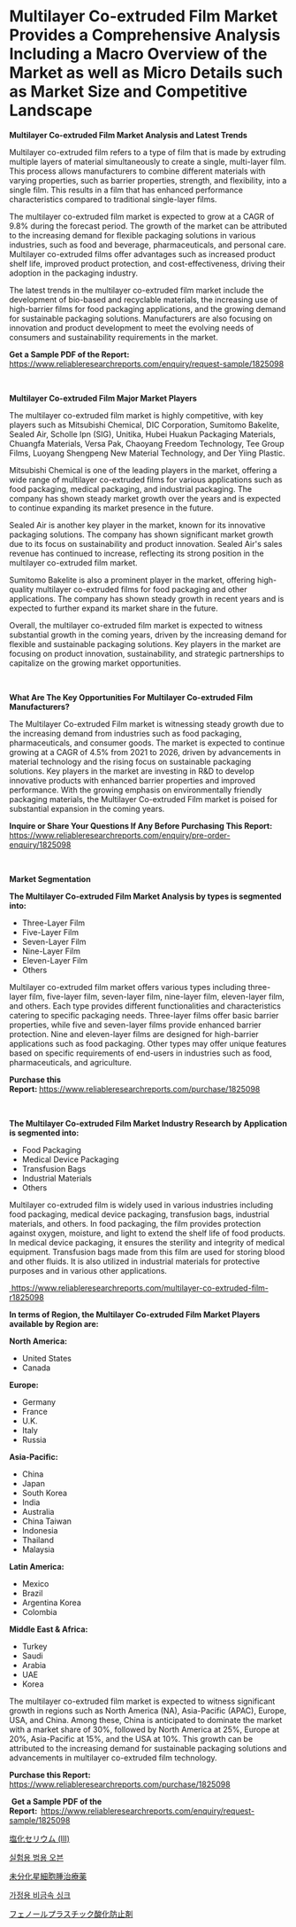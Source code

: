 <p><h1>Multilayer Co-extruded Film Market Provides a Comprehensive Analysis Including a Macro Overview of the Market as well as Micro Details such as Market Size and Competitive Landscape</h1></p><p><strong>Multilayer Co-extruded Film Market Analysis and Latest Trends</strong></p>
<p><p>Multilayer co-extruded film refers to a type of film that is made by extruding multiple layers of material simultaneously to create a single, multi-layer film. This process allows manufacturers to combine different materials with varying properties, such as barrier properties, strength, and flexibility, into a single film. This results in a film that has enhanced performance characteristics compared to traditional single-layer films.</p><p>The multilayer co-extruded film market is expected to grow at a CAGR of 9.8% during the forecast period. The growth of the market can be attributed to the increasing demand for flexible packaging solutions in various industries, such as food and beverage, pharmaceuticals, and personal care. Multilayer co-extruded films offer advantages such as increased product shelf life, improved product protection, and cost-effectiveness, driving their adoption in the packaging industry.</p><p>The latest trends in the multilayer co-extruded film market include the development of bio-based and recyclable materials, the increasing use of high-barrier films for food packaging applications, and the growing demand for sustainable packaging solutions. Manufacturers are also focusing on innovation and product development to meet the evolving needs of consumers and sustainability requirements in the market.</p></p>
<p><strong>Get a Sample PDF of the Report:&nbsp;</strong> <a href="https://www.reliableresearchreports.com/enquiry/request-sample/1825098">https://www.reliableresearchreports.com/enquiry/request-sample/1825098</a></p>
<p>&nbsp;</p>
<p><strong>Multilayer Co-extruded Film Major Market Players</strong></p>
<p><p>The multilayer co-extruded film market is highly competitive, with key players such as Mitsubishi Chemical, DIC Corporation, Sumitomo Bakelite, Sealed Air, Scholle Ipn (SIG), Unitika, Hubei Huakun Packaging Materials, Chuangfa Materials, Versa Pak, Chaoyang Freedom Technology, Tee Group Films, Luoyang Shengpeng New Material Technology, and Der Yiing Plastic.</p><p>Mitsubishi Chemical is one of the leading players in the market, offering a wide range of multilayer co-extruded films for various applications such as food packaging, medical packaging, and industrial packaging. The company has shown steady market growth over the years and is expected to continue expanding its market presence in the future.</p><p>Sealed Air is another key player in the market, known for its innovative packaging solutions. The company has shown significant market growth due to its focus on sustainability and product innovation. Sealed Air's sales revenue has continued to increase, reflecting its strong position in the multilayer co-extruded film market.</p><p>Sumitomo Bakelite is also a prominent player in the market, offering high-quality multilayer co-extruded films for food packaging and other applications. The company has shown steady growth in recent years and is expected to further expand its market share in the future.</p><p>Overall, the multilayer co-extruded film market is expected to witness substantial growth in the coming years, driven by the increasing demand for flexible and sustainable packaging solutions. Key players in the market are focusing on product innovation, sustainability, and strategic partnerships to capitalize on the growing market opportunities.</p></p>
<p>&nbsp;</p>
<p><strong>What Are The Key Opportunities For Multilayer Co-extruded Film Manufacturers?</strong></p>
<p><p>The Multilayer Co-extruded Film market is witnessing steady growth due to the increasing demand from industries such as food packaging, pharmaceuticals, and consumer goods. The market is expected to continue growing at a CAGR of 4.5% from 2021 to 2026, driven by advancements in material technology and the rising focus on sustainable packaging solutions. Key players in the market are investing in R&D to develop innovative products with enhanced barrier properties and improved performance. With the growing emphasis on environmentally friendly packaging materials, the Multilayer Co-extruded Film market is poised for substantial expansion in the coming years.</p></p>
<p><strong>Inquire or Share Your Questions If Any Before Purchasing This Report:</strong> <a href="https://www.reliableresearchreports.com/enquiry/pre-order-enquiry/1825098">https://www.reliableresearchreports.com/enquiry/pre-order-enquiry/1825098</a></p>
<p>&nbsp;</p>
<p><strong>Market Segmentation</strong></p>
<p><strong>The Multilayer Co-extruded Film Market Analysis by types is segmented into:</strong></p>
<p><ul><li>Three-Layer Film</li><li>Five-Layer Film</li><li>Seven-Layer Film</li><li>Nine-Layer Film</li><li>Eleven-Layer Film</li><li>Others</li></ul></p>
<p><p>Multilayer co-extruded film market offers various types including three-layer film, five-layer film, seven-layer film, nine-layer film, eleven-layer film, and others. Each type provides different functionalities and characteristics catering to specific packaging needs. Three-layer films offer basic barrier properties, while five and seven-layer films provide enhanced barrier protection. Nine and eleven-layer films are designed for high-barrier applications such as food packaging. Other types may offer unique features based on specific requirements of end-users in industries such as food, pharmaceuticals, and agriculture.</p></p>
<p><strong>Purchase this Report:&nbsp;</strong><a href="https://www.reliableresearchreports.com/purchase/1825098">https://www.reliableresearchreports.com/purchase/1825098</a></p>
<p>&nbsp;</p>
<p><strong>The Multilayer Co-extruded Film Market Industry Research by Application is segmented into:</strong></p>
<p><ul><li>Food Packaging</li><li>Medical Device Packaging</li><li>Transfusion Bags</li><li>Industrial Materials</li><li>Others</li></ul></p>
<p><p>Multilayer co-extruded film is widely used in various industries including food packaging, medical device packaging, transfusion bags, industrial materials, and others. In food packaging, the film provides protection against oxygen, moisture, and light to extend the shelf life of food products. In medical device packaging, it ensures the sterility and integrity of medical equipment. Transfusion bags made from this film are used for storing blood and other fluids. It is also utilized in industrial materials for protective purposes and in various other applications.</p></p>
<p><a href="https://www.reliableresearchreports.com/multilayer-co-extruded-film-r1825098">&nbsp;https://www.reliableresearchreports.com/multilayer-co-extruded-film-r1825098</a></p>
<p><strong>In terms of Region, the Multilayer Co-extruded Film Market Players available by Region are:</strong></p>
<p>
    <p> <strong> North America: </strong>
        <ul>
            <li>United States</li>
            <li>Canada</li>
        </ul>
        </p> 
    <p> <strong> Europe: </strong>
        <ul>
            <li>Germany</li>
            <li>France</li>
            <li>U.K.</li>
            <li>Italy</li>
            <li>Russia</li>
        </ul>
        </p> 
    <p> <strong> Asia-Pacific: </strong>
        <ul>
            <li>China</li>
            <li>Japan</li>
            <li>South Korea</li>
            <li>India</li>
            <li>Australia</li>
            <li>China Taiwan</li>
            <li>Indonesia</li>
            <li>Thailand</li>
            <li>Malaysia</li>
        </ul>
        </p> 
    <p> <strong> Latin America: </strong>
        <ul>
            <li>Mexico</li>
            <li>Brazil</li>
            <li>Argentina Korea</li>
            <li>Colombia</li>
        </ul>
        </p> 
    <p> <strong> Middle East & Africa: </strong>
        <ul>
            <li>Turkey</li>
            <li>Saudi</li>
            <li>Arabia</li>
            <li>UAE</li>
            <li>Korea</li>
        </ul>
    </p>
    </p>
<p><p>The multilayer co-extruded film market is expected to witness significant growth in regions such as North America (NA), Asia-Pacific (APAC), Europe, USA, and China. Among these, China is anticipated to dominate the market with a market share of 30%, followed by North America at 25%, Europe at 20%, Asia-Pacific at 15%, and the USA at 10%. This growth can be attributed to the increasing demand for sustainable packaging solutions and advancements in multilayer co-extruded film technology.</p></p>
<p><strong>Purchase this Report: </strong><a href="https://www.reliableresearchreports.com/purchase/1825098">https://www.reliableresearchreports.com/purchase/1825098</a></p>
<p>&nbsp;<strong>Get a Sample PDF of the Report:&nbsp;&nbsp;</strong><a href="https://www.reliableresearchreports.com/enquiry/request-sample/1825098">https://www.reliableresearchreports.com/enquiry/request-sample/1825098</a></p>
<p><strong></strong></p>
<p><p><a href="https://github.com/CarlieShields/Market-Research-Report-List-1/blob/main/5426250137869.md">塩化セリウム (III)</a></p><p><a href="https://medium.com/@maryamwill/%EC%97%B0%EA%B5%AC%EC%86%8C-%EC%9C%A0%EB%8B%88%EB%B2%84%EC%84%A4-%EC%98%A4%EB%B8%90-%EC%8B%9C%EC%9E%A5-%EC%A0%90%EC%9C%A0%EC%9C%A8-%EB%B0%8F-%EC%8B%9C%EC%9E%A5-%EB%B6%84%EC%84%9D-%EC%84%B1%EC%9E%A5-%EC%B6%94%EC%9D%B4-%EB%B0%8F-2024%EB%85%84-2031%EB%85%84-%EA%B8%B0%EA%B0%84%EC%97%90-%EB%8C%80%ED%95%9C-%EC%98%88%EC%B8%A1-0f4afafd4167">실험용 범용 오븐</a></p><p><a href="https://medium.com/@brayanborer2023/%E6%82%AA%E6%80%A7%E6%88%90%E7%86%9F%E5%9E%8B%E6%98%9F%E7%8A%B6%E7%B4%B0%E8%83%9E%E8%85%AB%E3%83%89%E3%83%A9%E3%83%83%E3%82%B0%E5%B8%82%E5%A0%B4%E4%BA%88%E6%B8%AC-%E5%B8%82%E5%A0%B4%E5%8B%95%E5%90%91-%E3%81%8A%E3%82%88%E3%81%B3%E5%BD%B1%E9%9F%BF%E5%88%86%E6%9E%90-2024%E5%B9%B4-2031%E5%B9%B4-679632f74256">未分化星細胞腫治療薬</a></p><p><a href="https://github.com/jimahmed0511/Market-Research-Report-List-1/blob/main/7974954143551.md">가정용 비금속 싱크</a></p><p><a href="https://medium.com/@elenorkiehn/%E3%83%95%E3%82%A7%E3%83%8E%E3%83%BC%E3%83%AB%E3%83%97%E3%83%A9%E3%82%B9%E3%83%81%E3%83%83%E3%82%AF%E6%8A%97%E9%85%B8%E5%8C%96%E5%89%A4%E5%B8%82%E5%A0%B4%E3%81%AE%E8%A9%B3%E7%B4%B0%E8%AA%BF%E6%9F%BB-%E3%83%88%E3%83%AC%E3%83%B3%E3%83%89-%E5%B8%82%E5%A0%B4%E3%82%BB%E3%82%B0%E3%83%A1%E3%83%B3%E3%83%86%E3%83%BC%E3%82%B7%E3%83%A7%E3%83%B3-%E7%AB%B6%E4%BA%89%E5%88%86%E6%9E%90-b35ee12a57ad">フェノールプラスチック酸化防止剤</a></p></p>